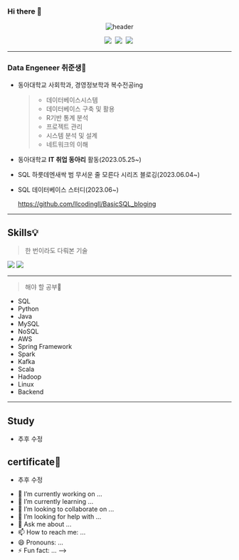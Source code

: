 ### Hi there 👋
<div align="center">

  ![header](https://capsule-render.vercel.app/api?type=shark&color=auto&height=210&section=header&text=Hi!%20I'm%20윤지😼&fontSize=52)
  
  </div> 

<p align="center">
  <a href="mailto:ll.o.llwhkr@gmail.com"><img src="https://img.shields.io/badge/Gmail-d14836?style=flat-square&logo=Gmail&logoColor=white&link=ll.o.llwhkr@gmail.com"/></a>&nbsp
  <a href="https://ll-llwhkr.tistory.com"><img src="https://img.shields.io/badge/Tistory-000000?style=flat-square&logo=Tistory&logoColor=white&link=https://ll-llwhkr.tistory.com"/></a>&nbsp
  <a href="https://www.instagram.com/young93157/"><img src="https://img.shields.io/badge/Instagram-E4405F?style=flat-square&logo=Instagram&logoColor=white&link=https://www.instagram.com/young93157/"/></a>&nbsp
  
---
### **Data Engeneer** 취준생💪
+ 동아대학교 사회학과, 경영정보학과 복수전공ing
  > + 데이터베이스시스템
  > + 데이터베이스 구축 및 활용
  > + R기반 통계 분석
  > + 프로젝트 관리
  > + 시스템 분석 및 설계
  > + 네트워크의 이해
  
+ 동아대학교 **IT 취업 동아리** 활동(2023.05.25~)
+ SQL 하룻데엔새싹 범 무서운 줄 모른다 시리즈 블로깅(2023.06.04~)
+ SQL 데이터베이스 스터디(2023.06~)
  
  https://github.com/llcodingll/BasicSQL_bloging
---
## Skills💡
> 한 번이라도 다뤄본 기술
<p>
  <img src="https://img.shields.io/badge/Python-3766AB?style=flat-square&logo=Python&logoColor=navy"/>
  <img src="https://img.shields.io/badge/R-276DC3?style=flat-square&logo=R&logoColor=blue"/>
</p>

---
> 해야 할 공부🎯
+ SQL
+ Python
+ Java
+ MySQL
+ NoSQL
+ AWS
+ Spring Framework
+ Spark
+ Kafka
+ Scala
+ Hadoop
+ Linux
+ Backend
---
             
## Study
+ 추후 수정

## certificate📝
+ 추후 수정

- 🔭 I’m currently working on ...
- 🌱 I’m currently learning ...
- 👯 I’m looking to collaborate on ...
- 🤔 I’m looking for help with ...
- 💬 Ask me about ...
- 📫 How to reach me: ...
- 😄 Pronouns: ...
- ⚡ Fun fact: ...
-->
